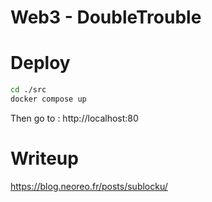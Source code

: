 # Web3 - DoubleTrouble

# Deploy

```sh
cd ./src
docker compose up
```

Then go to : http://localhost:80

# Writeup

https://blog.neoreo.fr/posts/sublocku/

